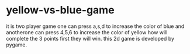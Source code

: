 # yellow-vs-blue-game
it is two player game
one can press a,s,d to increase the color of blue and anotherone can press 4,5,6 to increase the color of yellow
how will complete the 3 points first they will win.
this 2d game is developed by pygame.

